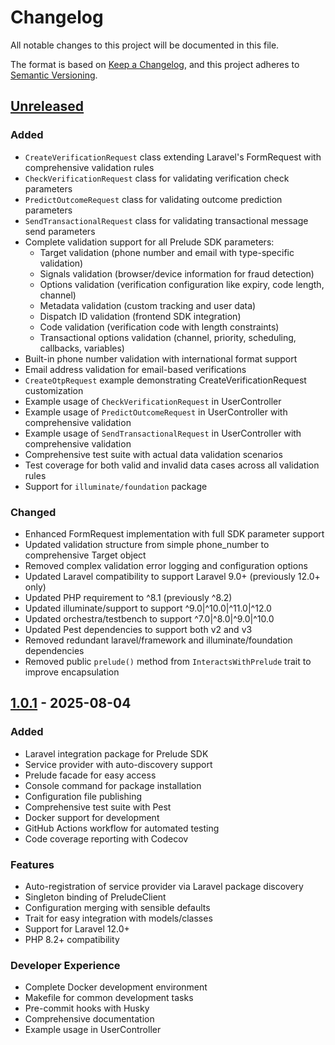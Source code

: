 # Changelog

All notable changes to this project will be documented in this file.

The format is based on [Keep a Changelog](https://keepachangelog.com/en/1.0.0/),
and this project adheres to [Semantic Versioning](https://semver.org/spec/v2.0.0.html).

## [Unreleased]

### Added
- `CreateVerificationRequest` class extending Laravel's FormRequest with comprehensive validation rules
- `CheckVerificationRequest` class for validating verification check parameters
- `PredictOutcomeRequest` class for validating outcome prediction parameters
- `SendTransactionalRequest` class for validating transactional message send parameters
- Complete validation support for all Prelude SDK parameters:
  - Target validation (phone number and email with type-specific validation)
  - Signals validation (browser/device information for fraud detection)
  - Options validation (verification configuration like expiry, code length, channel)
  - Metadata validation (custom tracking and user data)
  - Dispatch ID validation (frontend SDK integration)
  - Code validation (verification code with length constraints)
  - Transactional options validation (channel, priority, scheduling, callbacks, variables)
- Built-in phone number validation with international format support
- Email address validation for email-based verifications
- `CreateOtpRequest` example demonstrating CreateVerificationRequest customization
- Example usage of `CheckVerificationRequest` in UserController
- Example usage of `PredictOutcomeRequest` in UserController with comprehensive validation
- Example usage of `SendTransactionalRequest` in UserController with comprehensive validation
- Comprehensive test suite with actual data validation scenarios
- Test coverage for both valid and invalid data cases across all validation rules
- Support for `illuminate/foundation` package

### Changed
- Enhanced FormRequest implementation with full SDK parameter support
- Updated validation structure from simple phone_number to comprehensive Target object
- Removed complex validation error logging and configuration options
- Updated Laravel compatibility to support Laravel 9.0+ (previously 12.0+ only)
- Updated PHP requirement to ^8.1 (previously ^8.2)
- Updated illuminate/support to support ^9.0|^10.0|^11.0|^12.0
- Updated orchestra/testbench to support ^7.0|^8.0|^9.0|^10.0
- Updated Pest dependencies to support both v2 and v3
- Removed redundant laravel/framework and illuminate/foundation dependencies
- Removed public `prelude()` method from `InteractsWithPrelude` trait to improve encapsulation

## [1.0.1] - 2025-08-04

### Added
- Laravel integration package for Prelude SDK
- Service provider with auto-discovery support
- Prelude facade for easy access
- Console command for package installation
- Configuration file publishing
- Comprehensive test suite with Pest
- Docker support for development
- GitHub Actions workflow for automated testing
- Code coverage reporting with Codecov

### Features
- Auto-registration of service provider via Laravel package discovery
- Singleton binding of PreludeClient
- Configuration merging with sensible defaults
- Trait for easy integration with models/classes
- Support for Laravel 12.0+
- PHP 8.2+ compatibility

### Developer Experience
- Complete Docker development environment
- Makefile for common development tasks
- Pre-commit hooks with Husky
- Comprehensive documentation
- Example usage in UserController

[Unreleased]: https://github.com/prelude-so/laravel/compare/v1.0.1...HEAD
[1.0.1]: https://github.com/prelude-so/laravel/releases/tag/v1.0.1